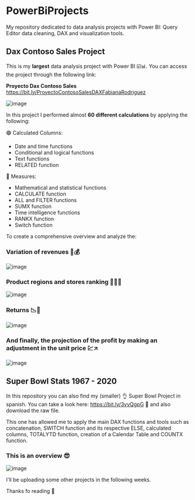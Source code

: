 # PowerBiProjects
My repository dedicated to data analysis projects with Power BI: Query Editor data cleaning, DAX and visualization tools.

## Dax Contoso Sales Project

This is my **largest** data analysis project with Power BI ☑️📊. You can access the project through the following link:



**Proyecto Dax Contoso Sales** https://bit.ly/ProyectoContosoSalesDAXFabianaRodriguez



![image](https://github.com/FabianaRod/PowerBiProjects/assets/155020943/0dfebb15-776b-4b57-9f41-1f170f72e906)



In this project I performed almost **60 different calculations** by applying the following:

🟢 Calculated Columns:
- Date and time functions
- Conditional and logical functions
- Text functions
- RELATED function

🔵 Measures:
- Mathematical and statistical functions
- CALCULATE function
- ALL and FILTER functions
- SUMX function
- Time intelligence functions
- RANKX function
- Switch function

To create a comprehensive overview and analyze the:

### **Variation of revenues** 💸💰



![image](https://github.com/FabianaRod/PowerBiProjects/assets/155020943/33b8992f-04d2-4347-943e-1e693e590dc7)



### **Product regions and stores ranking** 🥇🥈🥉




![image](https://github.com/FabianaRod/PowerBiProjects/assets/155020943/ab633e39-e8d5-4a31-8eb0-64c90cfd79fe)




### **Returns** 📉🧨




![image](https://github.com/FabianaRod/PowerBiProjects/assets/155020943/70a00b97-9c3f-4bcc-9591-295c95801354)




### And finally, the projection of the profit by making an adjustment in the unit price 💹↗️




![image](https://github.com/FabianaRod/PowerBiProjects/assets/155020943/1be14e1a-c832-411f-8f2b-3f064001b76e)







## Super Bowl Stats 1967 - 2020 

In this repository you can also find my (smaller) 👌 Super Bowl Project in spanish. You can take a look here: https://bit.ly/3vvQgpG 👀 and also download the raw file.

This one has allowed me to apply the main DAX functions and tools such as concatenation, SWITCH function and its respective ELSE, calculated columns, TOTALYTD function, creation of a Calendar Table and COUNTX function.



### This is an overview 😎



![image](https://github.com/FabianaRod/PowerBiProjects/assets/155020943/7b4232e3-39af-4bda-ae5e-a06317cb40c2)



I'll be uploading some other projects in the following weeks.

Thanks fo reading 💙

